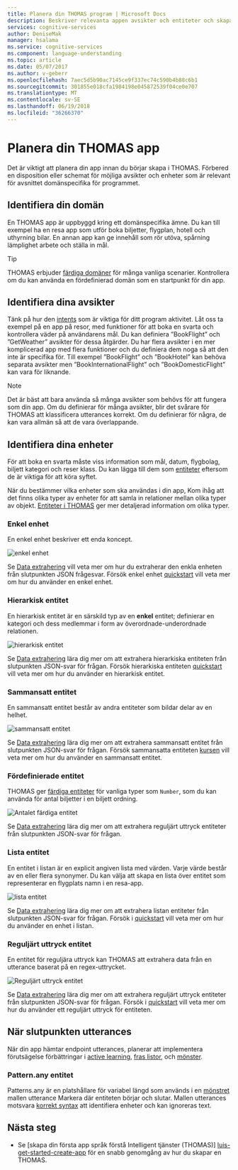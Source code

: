 ```yaml
---
title: Planera din THOMAS program | Microsoft Docs
description: Beskriver relevanta appen avsikter och entiteter och skapa planer för programmet i språk förstå Intelligent tjänster (THOMAS).
services: cognitive-services
author: DeniseMak
manager: hsalama
ms.service: cognitive-services
ms.component: language-understanding
ms.topic: article
ms.date: 05/07/2017
ms.author: v-geberr
ms.openlocfilehash: 7aec5d5b90ac7145ce9f337ec74c590b4b88c6b1
ms.sourcegitcommit: 301855e018cfa1984198e045872539f04ce0e707
ms.translationtype: MT
ms.contentlocale: sv-SE
ms.lasthandoff: 06/19/2018
ms.locfileid: "36266370"
---
```

# <a name="plan-your-luis-app"></a>Planera din THOMAS app

Det är viktigt att planera din app innan du börjar skapa i THOMAS. Förbered en disposition eller schemat för möjliga avsikter och enheter som är relevant för avsnittet domänspecifika för programmet.  

## <a name="identify-your-domain"></a>Identifiera din domän
En THOMAS app är uppbyggd kring ett domänspecifika ämne.  Du kan till exempel ha en resa app som utför boka biljetter, flygplan, hotell och uthyrning bilar. En annan app kan ge innehåll som rör utöva, spårning lämplighet arbete och ställa in mål. 

> [!TIP]
> THOMAS erbjuder [färdiga domäner](luis-how-to-use-prebuilt-domains.md) för många vanliga scenarier.
> Kontrollera om du kan använda en fördefinierad domän som en startpunkt för din app.

## <a name="identify-your-intents"></a>Identifiera dina avsikter
Tänk på hur den [intents](luis-concept-intent.md) som är viktiga för ditt program aktivitet. Låt oss ta exempel på en app på resor, med funktioner för att boka en svarta och kontrollera väder på användarens mål. Du kan definiera ”BookFlight” och ”GetWeather” avsikter för dessa åtgärder. Du har flera avsikter i en mer komplicerad app med flera funktioner och du definiera dem noga så att den inte är specifika för. Till exempel ”BookFlight” och ”BookHotel” kan behöva separata avsikter men ”BookInternationalFlight” och ”BookDomesticFlight” kan vara för liknande.

> [!NOTE]
> Det är bäst att bara använda så många avsikter som behövs för att fungera som din app. Om du definierar för många avsikter, blir det svårare för THOMAS att klassificera utterances korrekt. Om du definierar för några, de kan vara allmän så att de vara överlappande.


## <a name="identify-your-entities"></a>Identifiera dina enheter
För att boka en svarta måste viss information som mål, datum, flygbolag, biljett kategori och reser klass. Du kan lägga till dem som [entiteter](luis-concept-entity-types.md) eftersom de är viktiga för att köra syftet. 

När du bestämmer vilka enheter som ska användas i din app, Kom ihåg att det finns olika typer av enheter för att samla in relationer mellan olika typer av objekt. [Entiteter i THOMAS](luis-concept-entity-types.md) ger mer detaljerad information om olika typer.

### <a name="simple-entity"></a>Enkel enhet
En enkel enhet beskriver ett enda koncept.

![enkel enhet](./media/luis-plan-your-app/simple-entity.png)

Se [Data extrahering](luis-concept-data-extraction.md#simple-entity-data) vill veta mer om hur du extraherar den enkla enheten från slutpunkten JSON frågesvar. Försök enkel enhet [quickstart](luis-quickstart-primary-and-secondary-data.md) vill veta mer om hur du använder en enkel enhet.

### <a name="hierarchical-entity"></a>Hierarkisk entitet
En hierarkisk entitet är en särskild typ av en **enkel** entitet; definierar en kategori och dess medlemmar i form av överordnade-underordnade relationen.

![hierarkisk entitet](./media/luis-plan-your-app/hierarchical-entity.png)

Se [Data extrahering](luis-concept-data-extraction.md#hierarchical-entity-data) lära dig mer om att extrahera hierarkiska entiteten från slutpunkten JSON-svar för frågan. Försök hierarkiska entiteten [quickstart](luis-quickstart-intent-and-hier-entity.md) vill veta mer om hur du använder en hierarkisk entitet.

### <a name="composite-entity"></a>Sammansatt entitet
En sammansatt entitet består av andra entiteter som bildar delar av en helhet. 

![sammansatt entitet](./media/luis-plan-your-app/composite-entity.png)

Se [Data extrahering](luis-concept-data-extraction.md#composite-entity-data) lära dig mer om att extrahera sammansatt entitet från slutpunkten JSON-svar för frågan. Försök sammansatta entiteten [kursen](luis-tutorial-composite-entity.md) vill veta mer om hur du använder en sammansatt entitet.

### <a name="prebuilt-entity"></a>Fördefinierade entitet
THOMAS ger [färdiga entiteter](Pre-builtEntities.md) för vanliga typer som `Number`, som du kan använda för antal biljetter i en biljett ordning.

![Antalet färdiga entitet](./media/luis-plan-your-app/number-entity.png)

Se [Data extrahering](luis-concept-data-extraction.md#prebuilt-entity-data) lära dig mer om att extrahera reguljärt uttryck entiteter från slutpunkten JSON-svar för frågan. 

### <a name="list-entity"></a>Lista entitet 
En entitet i listan är en explicit angiven lista med värden. Varje värde består av en eller flera synonymer. Du kan välja att skapa en lista över entitet som representerar en flygplats namn i en resa-app.

![lista entitet](./media/luis-plan-your-app/list-entity.png)

Se [Data extrahering](luis-concept-data-extraction.md#list-entity-data) lära dig mer om att extrahera listan entiteter från slutpunkten JSON-svar för frågan. Försök i [quickstart](luis-quickstart-intent-and-list-entity.md) vill veta mer om hur du använder en enhet i listan.

### <a name="regular-expression-entity"></a>Reguljärt uttryck entitet
En entitet för reguljära uttryck kan THOMAS att extrahera data från en utterance baserat på en regex-uttrycket.

![Reguljärt uttryck entitet](./media/luis-plan-your-app/regex-entity.png)

Se [Data extrahering](luis-concept-data-extraction.md#regular-expression-entity-data) lära dig mer om att extrahera reguljärt uttryck entiteter från slutpunkten JSON-svar för frågan. Försök i [quickstart](luis-quickstart-intents-regex-entity.md) vill veta mer om hur du använder ett reguljärt uttryck för entiteten.

## <a name="after-getting-endpoint-utterances"></a>När slutpunkten utterances
När din app hämtar endpoint utterances, planerar att implementera förutsägelse förbättringar i [active learning](label-suggested-utterances.md), [fras listor](luis-concept-feature.md), och [mönster](luis-concept-patterns.md). 

### <a name="patternany-entity"></a>Pattern.any entitet
Patterns.any är en platshållare för variabel längd som används i en [mönstret](luis-concept-patterns.md) mallen utterance Markera där entiteten börjar och slutar. Mallen utterances motsvara [korrekt syntax](luis-concept-patterns.md#pattern-syntax) att identifiera enheter och kan ignoreras text.


## <a name="next-steps"></a>Nästa steg
* Se [skapa din första app språk förstå Intelligent tjänster (THOMAS)] [ luis-get-started-create-app] för en snabb genomgång av hur du skapar en THOMAS.

[luis-get-started-create-app]: https://docs.microsoft.com/azure/cognitive-services/luis/luis-get-started-create-app